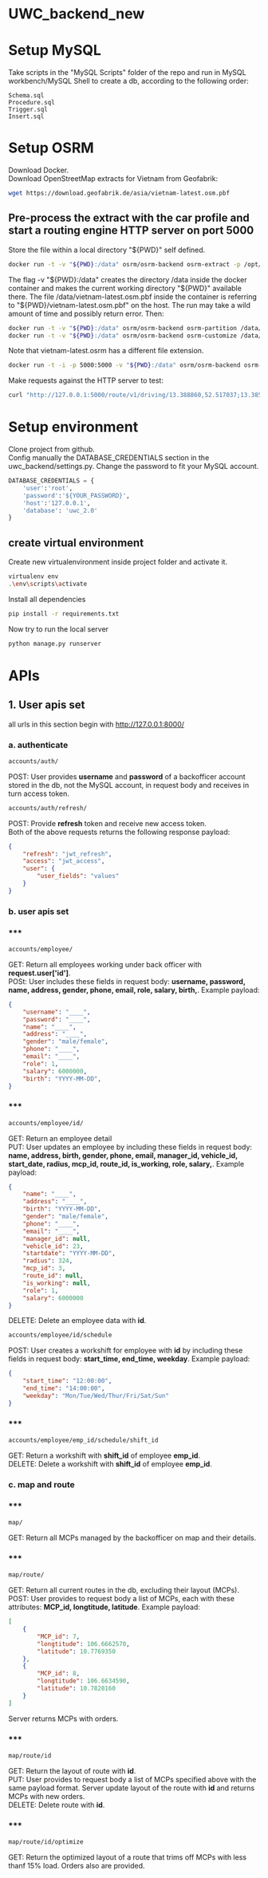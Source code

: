 # UWC_backend_new
# Setup MySQL
Take scripts in the "MySQL Scripts" folder of the repo and run in MySQL workbench/MySQL Shell to create a db, according to the following order:
```
Schema.sql
Procedure.sql
Trigger.sql
Insert.sql
```
# Setup OSRM
Download Docker.  
Download OpenStreetMap extracts for Vietnam from Geofabrik:
```bash
wget https://download.geofabrik.de/asia/vietnam-latest.osm.pbf
```
## Pre-process the extract with the car profile and start a routing engine HTTP server on port 5000
Store the file within a local directory "${PWD}" self defined.
```bash
docker run -t -v "${PWD}:/data" osrm/osrm-backend osrm-extract -p /opt/car.lua /data/vietnam-latest.osm.pbf
```
The flag -v "${PWD}:/data" creates the directory /data inside the docker container and makes the current working directory "${PWD}" available there. The file /data/vietnam-latest.osm.pbf inside the container is referring to "${PWD}/vietnam-latest.osm.pbf" on the host. The run may take a wild amount of time and possibly return error. Then:
```bash
docker run -t -v "${PWD}:/data" osrm/osrm-backend osrm-partition /data/vietnam-latest.osrm
docker run -t -v "${PWD}:/data" osrm/osrm-backend osrm-customize /data/vietnam-latest.osrm
```
Note that vietnam-latest.osrm has a different file extension.
```bash
docker run -t -i -p 5000:5000 -v "${PWD}:/data" osrm/osrm-backend osrm-routed --algorithm mld /data/vietnam-latest.osrm
```
Make requests against the HTTP server to test:
```bash
curl "http://127.0.0.1:5000/route/v1/driving/13.388860,52.517037;13.385983,52.496891?steps=true"
```
# Setup environment
Clone project from github.  
Config manually the DATABASE_CREDENTIALS section in the uwc_backend/settings.py. Change the password to fit your MySQL account. 
```python
DATABASE_CREDENTIALS = {
    'user':'root',
    'password':'${YOUR_PASSWORD}',
    'host':'127.0.0.1',
    'database': 'uwc_2.0'
}
```
## create virtual environment 
Create new virtualenvironment inside project folder and activate it.
```bash
virtualenv env
.\env\scripts\activate
```
Install all dependencies
```bash
pip install -r requirements.txt
```
Now try to run the local server
```bash
python manage.py runserver 
```
# APIs
## 1. User apis set
all urls in this section begin with http://127.0.0.1:8000/
### a. authenticate
```css
accounts/auth/
```
POST: User provides **username** and **password** of a backofficer account stored in the db, not the MySQL account, in request body and receives in turn access token.
```css
accounts/auth/refresh/
```
POST: Provide **refresh** token and receive new access token.  
Both of the above requests returns the following response payload:
```json
{
    "refresh": "jwt_refresh",
    "access": "jwt_access",
    "user": {
        "user_fields": "values"
    }
}
```
### b. user apis set
### ***
```css
accounts/employee/
```
GET: Return all employees working under back officer with **request.user['id']**.  
POSt: User includes these fields in request body: **username, password, name, address, gender, phone, email, role, salary, birth,**. Example payload:
```json
{
    "username": "____",
    "password": "____",
    "name": "____",
    "address": "____",
    "gender": "male/female",
    "phone": "____",
    "email": "____",
    "role": 1,
    "salary": 6000000,
    "birth": "YYYY-MM-DD",
}
```
### ***
```css
accounts/employee/id/
```
GET: Return an employee detail  
PUT: User updates an employee by including these fields in request body: **name, address, birth, gender, phone, email, manager_id, vehicle_id, start_date, radius, mcp_id, route_id, is_working, role, salary,**. Example payload:
```json
{
    "name": "____",
    "address": "____",
    "birth": "YYYY-MM-DD",
    "gender": "male/female",
    "phone": "____",
    "email": "____",
    "manager_id": null,
    "vehicle_id": 23,
    "startdate": "YYYY-MM-DD",
    "radius": 324,
    "mcp_id": 3,
    "route_id": null,
    "is_working": null,
    "role": 1,
    "salary": 6000000
}
```
DELETE: Delete an employee data with **id**.
```css
accounts/employee/id/schedule
```
POST: User creates a workshift for employee with **id** by including these fields in request body: **start_time, end_time, weekday**. Example payload:
```json
{
    "start_time": "12:00:00",
    "end_time": "14:00:00",
    "weekday": "Mon/Tue/Wed/Thur/Fri/Sat/Sun"
}
```
### ***
```css
accounts/employee/emp_id/schedule/shift_id
```
GET: Return a workshift with **shift_id** of employee **emp_id**.  
DELETE: Delete a workshift with **shift_id** of employee **emp_id**.  
### c. map and route
### ***
```css
map/
```
GET: Return all MCPs managed by the backofficer on map and their details.  
### ***
```css
map/route/
```
GET: Return all current routes in the db, excluding their layout (MCPs).  
POST: User provides to request body a list of MCPs, each with these attributes: **MCP_id, longtitude, latitude**. Example payload:
```json
[
    {
        "MCP_id": 7,
        "longtitude": 106.6662570,
        "latitude": 10.7769350
    },
    {
        "MCP_id": 8,
        "longtitude": 106.6634590,
        "latitude": 10.7828160
    }
]
```
Server returns MCPs with orders.  
### ***
```css
map/route/id
```
GET: Return the layout of route with **id**.  
PUT: User provides to request body a list of MCPs specified above with the same payload format. Server update layout of the route with **id** and returns MCPs with new orders.  
DELETE: Delete route with **id**.  
### ***
```css
map/route/id/optimize
```
GET: Return the optimized layout of a route that trims off MCPs with less thanf 15% load. Orders also are provided.

